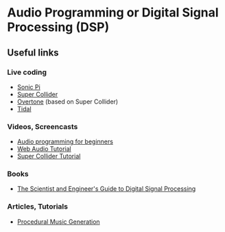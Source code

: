---
---

# Audio Programming or Digital Signal Processing (DSP)

## Useful links

### Live coding
- [Sonic Pi](https://sonic-pi.net/)
- [Super Collider](https://supercollider.github.io/)
- [Overtone](https://overtone.github.io/) (based on Super Collider)
- [Tidal](https://tidalcycles.org/)

### Videos, Screencasts
- [Audio programming for beginners](https://www.youtube.com/watch?v=Ov3GXhorrJE&list=PLLgJJsrdwhPwLOC5aNH8hLTlQYOeESORS)
- [Web Audio Tutorial](https://www.youtube.com/watch?v=mmluIbsmvoY&list=PLLgJJsrdwhPywJe2TmMzYNKHdIZ3PASbr)
- [Super Collider Tutorial](https://www.youtube.com/watch?v=yRzsOOiJ_p4)

### Books
- [The Scientist and Engineer's Guide to
Digital Signal Processing](https://dspguide.com/)

### Articles, Tutorials
- [Procedural Music Generation](http://www.procjam.com/tutorials/en/music/)
